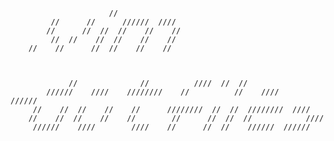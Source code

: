 
                          //                 
             //      //      //////  ////    
            //      //  //  //    //    //   
             //  //    //  //    //    //    
        //    //      //  //    //    //     



                 //              //          ////  //  //                      
            //////    ////    ////////    //          //    ////      //////   
         //    //  //    //    //      ////////  //  //  ////////  ////        
        //    //  //    //    //        //      //  //  //            ////     
         //////    ////        ////    //      //  //    //////  //////        



       



